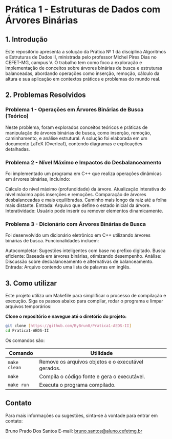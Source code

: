 # Prática 1 - Estruturas de Dados com Árvores Binárias

## 1. Introdução
Este repositório apresenta a solução da Prática № 1 da disciplina Algoritmos e Estruturas de Dados II, ministrada pelo professor Michel Pires Dias no CEFET-MG, campus V. O trabalho tem como foco a exploração e implementação de conceitos sobre árvores binárias de busca e estruturas balanceadas, abordando operações como inserção, remoção, cálculo da altura e sua aplicação em contextos práticos e problemas do mundo real.

## 2. Problemas Resolvidos
### Problema 1 - Operações em Árvores Binárias de Busca (Teórico)
Neste problema, foram explorados conceitos teóricos e práticas de manipulação de árvores binárias de busca, como inserção, remoção, caminhamento, e análise estrutural. A solução foi elaborada em um documento LaTeX (Overleaf), contendo diagramas e explicações detalhadas.

### Problema 2 - Nível Máximo e Impactos do Desbalanceamento
Foi implementado um programa em C++ que realiza operações dinâmicas em árvores binárias, incluindo:

Cálculo do nível máximo (profundidade) da árvore.
Atualização interativa do nível máximo após inserções e remoções.
Comparação de árvores desbalanceadas e mais equilibradas.
Caminho mais longo da raiz até a folha mais distante.
Entrada: Arquivo que define o estado inicial da árvore.
Interatividade: Usuário pode inserir ou remover elementos dinamicamente.

### Problema 3 - Dicionário com Árvores Binárias de Busca
Foi desenvolvido um dicionário eletrônico em C++ utilizando árvores binárias de busca. Funcionalidades incluem:

Autocompletar: Sugestões inteligentes com base no prefixo digitado.
Busca eficiente: Baseada em árvores binárias, otimizando desempenho.
Análise: Discussão sobre desbalanceamento e alternativas de balanceamento.
Entrada: Arquivo contendo uma lista de palavras em inglês.

##  3. Como utilizar

Este projeto utiliza um Makefile para simplificar o processo de compilação e execução. Siga os passos abaixo para compilar, rodar o programa e limpar arquivos temporários:

**Clone o repositório e navegue até o diretório do projeto:**
   ```bash
   git clone [https://github.com/ByBrun0/Pratica1-AEDS-II]
   cd Pratica1-AEDS-II
   ```


Os comandos são:

Comando   | Utilidade
--------- | ------
```make clean``` | Remove os arquivos objetos e o executável gerados.
```make``` | Compila o código fonte e gera o executável.
```make run``` | Executa o programa compilado.


## Contato

Para mais informações ou sugestões, sinta-se à vontade para entrar em contato:

Bruno Prado Dos Santos
E-mail: bruno.santos@aluno.cefetmg.br
